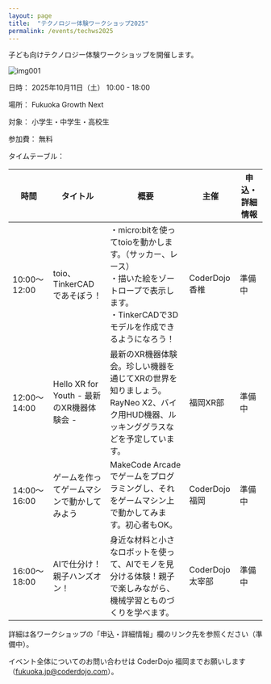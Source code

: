 ```yaml
---
layout: page
title:  "テクノロジー体験ワークショップ2025"
permalink: /events/techws2025
---
```

子ども向けテクノロジー体験ワークショップを開催します。

![img001](/blog/images/events/2025-techws-thumb.jpg)

日時： 2025年10月11日（土） 10:00 - 18:00

場所： Fukuoka Growth Next

対象： 小学生・中学生・高校生

参加費： 無料

タイムテーブル：

| 時間             | タイトル | 概要 | 主催 | 申込・詳細情報 |
|-----------------|---------------|-------------------------------------|------------------|------------------------------------|
| 10:00〜12:00 | toio、TinkerCADであそぼう！ | ・micro:bitを使ってtoioを動かします。（サッカー、レース）<br> ・描いた絵をゾートロープで表示します。<br> ・TinkerCADで3Dモデルを作成できるようになろう！ | CoderDojo 香椎 | 準備中 |
| 12:00〜14:00 | Hello XR for Youth - 最新のXR機器体験会 - | 最新のXR機器体験会。珍しい機器を通じてXRの世界を知りましょう。RayNeo X2、バイク用HUD機器、ルッキンググラスなどを予定しています。 | 福岡XR部 | 準備中 |
| 14:00〜16:00 | ゲームを作ってゲームマシンで動かしてみよう | MakeCode Arcadeでゲームをプログラミングし、それをゲームマシン上で動かしてみます。初心者もOK。 | CoderDojo 福岡 | 準備中 |
| 16:00〜18:00 | AIで仕分け！親子ハンズオン！ | 身近な材料と小さなロボットを使って、AIでモノを見分ける体験！親子で楽しみながら、機械学習とものづくりを学べます。 | CoderDojo 太宰部 | 準備中 |

詳細は各ワークショップの「申込・詳細情報」欄のリンク先を参照ください（準備中）。

イベント全体についてのお問い合わせは CoderDojo 福岡までお願いします（fukuoka.jp@coderdojo.com）。
